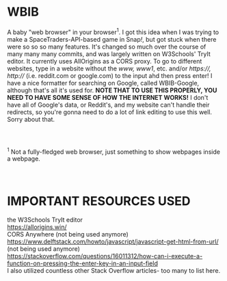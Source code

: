 # WBIB
A baby "web browser" in your browser<sup>1</sup>. I got this idea when I was trying to make a SpaceTraders-API-based game in Snap<em>!</em>, but got stuck when there were so so so many features. It's changed so much over the course of many many many commits, and was largely written on W3Schools' TryIt editor. It currently uses AllOrigins as a CORS proxy. To go to different websites, type in a website without the <em>www, www1</em>, etc. and/or <em>https://, http://</em> (i.e. reddit.com or google.com) to the input ahd then press enter! I have a nice formatter for searching on Google, called WBIB-Google, although that's all it's used for. **NOTE THAT TO USE THIS PROPERLY, YOU NEED TO HAVE SOME SENSE OF HOW THE INTERNET WORKS!** I don't have all of Google's data, or Reddit's, and my website can't handle their redirects, so you're gonna need to do a lot of link editing to use this well. Sorry about that.
<br><br>
#
<sup>1</sup> Not a fully-fledged web browser, just something to show webpages inside a webpage. <br>
<br><br>

# IMPORTANT RESOURCES USED
the W3Schools TryIt editor<br>
https://allorigins.win/<br>
CORS Anywhere (not being used anymore)<br>
https://www.delftstack.com/howto/javascript/javascript-get-html-from-url/ (not being used anymore)<br>
https://stackoverflow.com/questions/16011312/how-can-i-execute-a-function-on-pressing-the-enter-key-in-an-input-field<br>
I also utilized countless other Stack Overflow articles- too many to list here.
